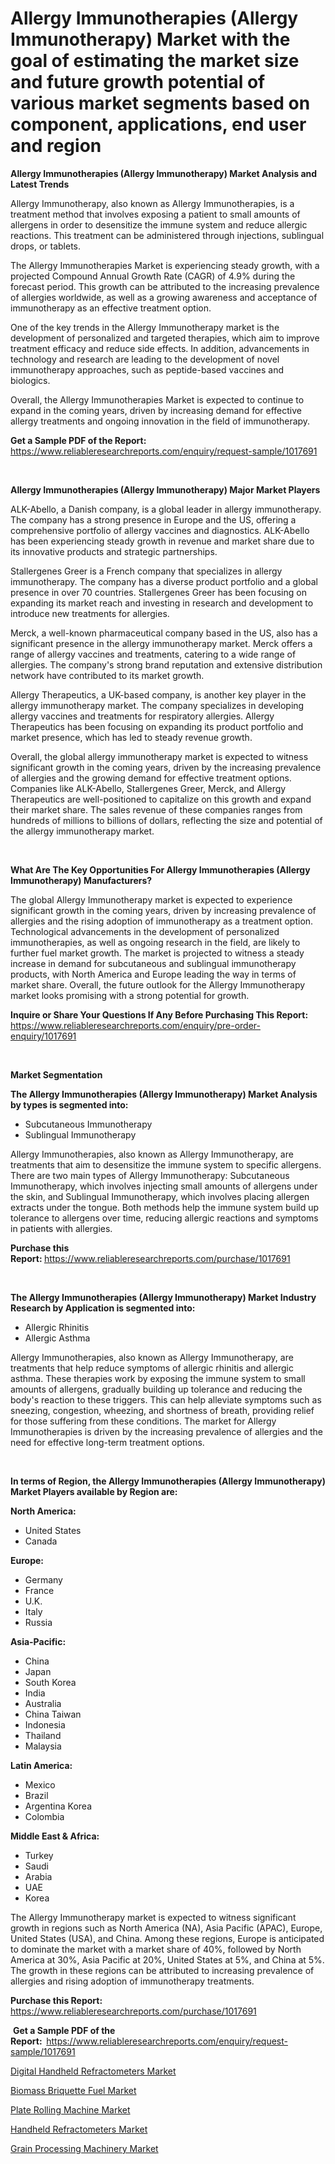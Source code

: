 <p><h1>Allergy Immunotherapies (Allergy Immunotherapy) Market with the goal of estimating the market size and future growth potential of various market segments based on component, applications, end user and region</h1></p><p><strong>Allergy Immunotherapies (Allergy Immunotherapy) Market Analysis and Latest Trends</strong></p>
<p><p>Allergy Immunotherapy, also known as Allergy Immunotherapies, is a treatment method that involves exposing a patient to small amounts of allergens in order to desensitize the immune system and reduce allergic reactions. This treatment can be administered through injections, sublingual drops, or tablets.</p><p>The Allergy Immunotherapies Market is experiencing steady growth, with a projected Compound Annual Growth Rate (CAGR) of 4.9% during the forecast period. This growth can be attributed to the increasing prevalence of allergies worldwide, as well as a growing awareness and acceptance of immunotherapy as an effective treatment option.</p><p>One of the key trends in the Allergy Immunotherapy market is the development of personalized and targeted therapies, which aim to improve treatment efficacy and reduce side effects. In addition, advancements in technology and research are leading to the development of novel immunotherapy approaches, such as peptide-based vaccines and biologics.</p><p>Overall, the Allergy Immunotherapies Market is expected to continue to expand in the coming years, driven by increasing demand for effective allergy treatments and ongoing innovation in the field of immunotherapy.</p></p>
<p><strong>Get a Sample PDF of the Report:&nbsp;</strong> <a href="https://www.reliableresearchreports.com/enquiry/request-sample/1017691">https://www.reliableresearchreports.com/enquiry/request-sample/1017691</a></p>
<p>&nbsp;</p>
<p><strong>Allergy Immunotherapies (Allergy Immunotherapy) Major Market Players</strong></p>
<p><p>ALK-Abello, a Danish company, is a global leader in allergy immunotherapy. The company has a strong presence in Europe and the US, offering a comprehensive portfolio of allergy vaccines and diagnostics. ALK-Abello has been experiencing steady growth in revenue and market share due to its innovative products and strategic partnerships.</p><p>Stallergenes Greer is a French company that specializes in allergy immunotherapy. The company has a diverse product portfolio and a global presence in over 70 countries. Stallergenes Greer has been focusing on expanding its market reach and investing in research and development to introduce new treatments for allergies.</p><p>Merck, a well-known pharmaceutical company based in the US, also has a significant presence in the allergy immunotherapy market. Merck offers a range of allergy vaccines and treatments, catering to a wide range of allergies. The company's strong brand reputation and extensive distribution network have contributed to its market growth.</p><p>Allergy Therapeutics, a UK-based company, is another key player in the allergy immunotherapy market. The company specializes in developing allergy vaccines and treatments for respiratory allergies. Allergy Therapeutics has been focusing on expanding its product portfolio and market presence, which has led to steady revenue growth.</p><p>Overall, the global allergy immunotherapy market is expected to witness significant growth in the coming years, driven by the increasing prevalence of allergies and the growing demand for effective treatment options. Companies like ALK-Abello, Stallergenes Greer, Merck, and Allergy Therapeutics are well-positioned to capitalize on this growth and expand their market share. The sales revenue of these companies ranges from hundreds of millions to billions of dollars, reflecting the size and potential of the allergy immunotherapy market.</p></p>
<p>&nbsp;</p>
<p><strong>What Are The Key Opportunities For Allergy Immunotherapies (Allergy Immunotherapy) Manufacturers?</strong></p>
<p><p>The global Allergy Immunotherapy market is expected to experience significant growth in the coming years, driven by increasing prevalence of allergies and the rising adoption of immunotherapy as a treatment option. Technological advancements in the development of personalized immunotherapies, as well as ongoing research in the field, are likely to further fuel market growth. The market is projected to witness a steady increase in demand for subcutaneous and sublingual immunotherapy products, with North America and Europe leading the way in terms of market share. Overall, the future outlook for the Allergy Immunotherapy market looks promising with a strong potential for growth.</p></p>
<p><strong>Inquire or Share Your Questions If Any Before Purchasing This Report:</strong> <a href="https://www.reliableresearchreports.com/enquiry/pre-order-enquiry/1017691">https://www.reliableresearchreports.com/enquiry/pre-order-enquiry/1017691</a></p>
<p>&nbsp;</p>
<p><strong>Market Segmentation</strong></p>
<p><strong>The Allergy Immunotherapies (Allergy Immunotherapy) Market Analysis by types is segmented into:</strong></p>
<p><ul><li>Subcutaneous Immunotherapy</li><li>Sublingual Immunotherapy</li></ul></p>
<p><p>Allergy Immunotherapies, also known as Allergy Immunotherapy, are treatments that aim to desensitize the immune system to specific allergens. There are two main types of Allergy Immunotherapy: Subcutaneous Immunotherapy, which involves injecting small amounts of allergens under the skin, and Sublingual Immunotherapy, which involves placing allergen extracts under the tongue. Both methods help the immune system build up tolerance to allergens over time, reducing allergic reactions and symptoms in patients with allergies.</p></p>
<p><strong>Purchase this Report:&nbsp;</strong><a href="https://www.reliableresearchreports.com/purchase/1017691">https://www.reliableresearchreports.com/purchase/1017691</a></p>
<p>&nbsp;</p>
<p><strong>The Allergy Immunotherapies (Allergy Immunotherapy) Market Industry Research by Application is segmented into:</strong></p>
<p><ul><li>Allergic Rhinitis</li><li>Allergic Asthma</li></ul></p>
<p><p>Allergy Immunotherapies, also known as Allergy Immunotherapy, are treatments that help reduce symptoms of allergic rhinitis and allergic asthma. These therapies work by exposing the immune system to small amounts of allergens, gradually building up tolerance and reducing the body's reaction to these triggers. This can help alleviate symptoms such as sneezing, congestion, wheezing, and shortness of breath, providing relief for those suffering from these conditions. The market for Allergy Immunotherapies is driven by the increasing prevalence of allergies and the need for effective long-term treatment options.</p></p>
<p>&nbsp;</p>
<p><strong>In terms of Region, the Allergy Immunotherapies (Allergy Immunotherapy) Market Players available by Region are:</strong></p>
<p>
    <p> <strong> North America: </strong>
        <ul>
            <li>United States</li>
            <li>Canada</li>
        </ul>
        </p> 
    <p> <strong> Europe: </strong>
        <ul>
            <li>Germany</li>
            <li>France</li>
            <li>U.K.</li>
            <li>Italy</li>
            <li>Russia</li>
        </ul>
        </p> 
    <p> <strong> Asia-Pacific: </strong>
        <ul>
            <li>China</li>
            <li>Japan</li>
            <li>South Korea</li>
            <li>India</li>
            <li>Australia</li>
            <li>China Taiwan</li>
            <li>Indonesia</li>
            <li>Thailand</li>
            <li>Malaysia</li>
        </ul>
        </p> 
    <p> <strong> Latin America: </strong>
        <ul>
            <li>Mexico</li>
            <li>Brazil</li>
            <li>Argentina Korea</li>
            <li>Colombia</li>
        </ul>
        </p> 
    <p> <strong> Middle East & Africa: </strong>
        <ul>
            <li>Turkey</li>
            <li>Saudi</li>
            <li>Arabia</li>
            <li>UAE</li>
            <li>Korea</li>
        </ul>
    </p>
    </p>
<p><p>The Allergy Immunotherapy market is expected to witness significant growth in regions such as North America (NA), Asia Pacific (APAC), Europe, United States (USA), and China. Among these regions, Europe is anticipated to dominate the market with a market share of 40%, followed by North America at 30%, Asia Pacific at 20%, United States at 5%, and China at 5%. The growth in these regions can be attributed to increasing prevalence of allergies and rising adoption of immunotherapy treatments.</p></p>
<p><strong>Purchase this Report: </strong><a href="https://www.reliableresearchreports.com/purchase/1017691">https://www.reliableresearchreports.com/purchase/1017691</a></p>
<p>&nbsp;<strong>Get a Sample PDF of the Report:&nbsp;&nbsp;</strong><a href="https://www.reliableresearchreports.com/enquiry/request-sample/1017691">https://www.reliableresearchreports.com/enquiry/request-sample/1017691</a></p>
<p><strong></strong></p>
<p><p><a href="https://medium.com/@lealemke/digital-handheld-refractometers-market-report-reveals-the-latest-trends-and-growth-opportunities-of-3ab096e7d539">Digital Handheld Refractometers Market</a></p><p><a href="https://github.com/johnbach50/Market-Research-Report-List-1/blob/main/biomass-briquette-fuel-market.md">Biomass Briquette Fuel Market</a></p><p><a href="https://medium.com/p/6779318c199b/edit">Plate Rolling Machine Market</a></p><p><a href="https://medium.com/@lealemke/decoding-handheld-refractometers-market-metrics-market-share-trends-and-growth-patterns-082675daaf7f">Handheld Refractometers Market</a></p><p><a href="https://github.com/lylyparadise/Market-Research-Report-List-1/blob/main/grain-processing-machinery-market.md">Grain Processing Machinery Market</a></p></p>